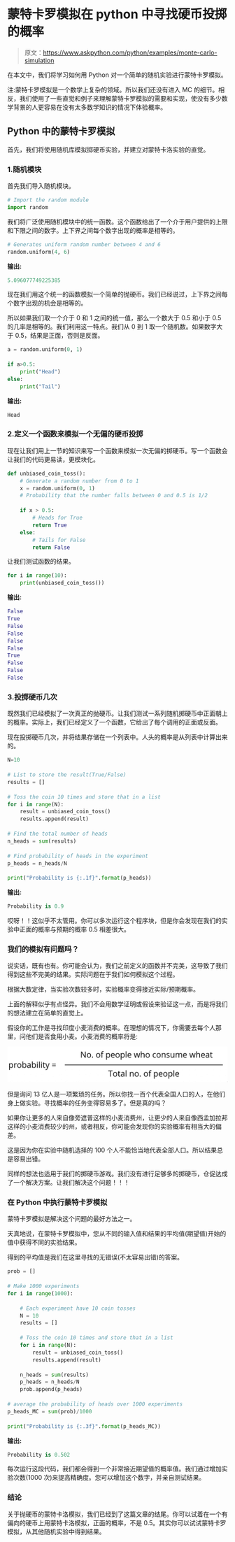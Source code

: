 # 蒙特卡罗模拟在 python 中寻找硬币投掷的概率

> 原文：<https://www.askpython.com/python/examples/monte-carlo-simulation>

在本文中，我们将学习如何用 Python 对一个简单的随机实验进行蒙特卡罗模拟。

注:蒙特卡罗模拟是一个数学上复杂的领域。所以我们还没有进入 MC 的细节。相反，我们使用了一些直觉和例子来理解蒙特卡罗模拟的需要和实现，使没有多少数学背景的人更容易在没有太多数学知识的情况下体验概率。

## Python 中的蒙特卡罗模拟

首先，我们将使用随机库模拟掷硬币实验，并建立对蒙特卡洛实验的直觉。

### 1.随机模块

首先我们导入随机模块。

```py
# Import the random module
import random

```

我们将广泛使用随机模块中的统一函数。这个函数给出了一个介于用户提供的上限和下限之间的数字。上下界之间每个数字出现的概率是相等的。

```py
# Generates uniform random number between 4 and 6
random.uniform(4, 6)

```

**输出:**

```py
5.096077749225385

```

现在我们用这个统一的函数模拟一个简单的抛硬币。我们已经说过，上下界之间每个数字出现的机会是相等的。

所以如果我们取一个介于 0 和 1 之间的统一值，那么一个数大于 0.5 和小于 0.5 的几率是相等的。我们利用这一特点。我们从 0 到 1 取一个随机数。如果数字大于 0.5，结果是正面，否则是反面。

```py
a = random.uniform(0, 1)

if a>0.5:
    print("Head")
else:
    print("Tail")

```

**输出:**

```py
Head

```

### 2.定义一个函数来模拟一个无偏的硬币投掷

现在让我们用上一节的知识来写一个函数来模拟一次无偏的掷硬币。写一个函数会让我们的代码更易读，更模块化。

```py
def unbiased_coin_toss():
    # Generate a random number from 0 to 1
    x = random.uniform(0, 1)
    # Probability that the number falls between 0 and 0.5 is 1/2

    if x > 0.5:
        # Heads for True
        return True
    else:
        # Tails for False
        return False

```

让我们测试函数的结果。

```py
for i in range(10):
    print(unbiased_coin_toss())

```

**输出:**

```py
False
True
False
False
False
False
True
False
False
False

```

### 3.投掷硬币几次

既然我们已经模拟了一次真正的抛硬币。让我们测试一系列随机掷硬币中正面朝上的概率。实际上，我们已经定义了一个函数，它给出了每个调用的正面或反面。

现在投掷硬币几次，并将结果存储在一个列表中。人头的概率是从列表中计算出来的。

```py
N=10

# List to store the result(True/False)
results = []

# Toss the coin 10 times and store that in a list
for i in range(N):
    result = unbiased_coin_toss()
    results.append(result)

# Find the total number of heads
n_heads = sum(results)

# Find probability of heads in the experiment
p_heads = n_heads/N

print("Probability is {:.1f}".format(p_heads))

```

**输出:**

```py
Probability is 0.9

```

哎呀！！这似乎不太管用。你可以多次运行这个程序块，但是你会发现在我们的实验中正面的概率与预期的概率 0.5 相差很大。

### 我们的模拟有问题吗？

说实话，既有也有。你可能会认为，我们之前定义的函数并不完美，这导致了我们得到这些不完美的结果。实际问题在于我们如何模拟这个过程。

根据大数定律，当实验次数较多时，实验概率变得接近实际/预期概率。

上面的解释似乎有点怪异。我们不会用数学证明或假设来验证这一点，而是将我们的想法建立在简单的直觉上。

假设你的工作是寻找印度小麦消费的概率。在理想的情况下，你需要去每个人那里，问他们是否食用小麦。小麦消费的概率将是:

![Probability Equation](img/b4bb89ee1e6b75c8c7b11b69602d251e.png)

但是询问 13 亿人是一项繁琐的任务。所以你找一百个代表全国人口的人，在他们身上做实验。寻找概率的任务变得容易多了。但是真的吗？

如果你让更多的人来自像旁遮普这样的小麦消费州，让更少的人来自像西孟加拉邦这样的小麦消费较少的州，或者相反，你可能会发现你的实验概率有相当大的偏差。

这是因为你在实验中随机选择的 100 个人不能恰当地代表全部人口。所以结果总是容易出错。

同样的想法也适用于我们的掷硬币游戏。我们没有进行足够多的掷硬币，仓促达成了一个解决方案。让我们解决这个问题！！！

### 在 Python 中执行蒙特卡罗模拟

蒙特卡罗模拟是解决这个问题的最好方法之一。

天真地说，在蒙特卡罗模拟中，您从不同的输入值和结果的平均值(期望值)开始的值中获得不同的实验结果。

得到的平均值是我们在这里寻找的无错误(不太容易出错)的答案。

```py
prob = []

# Make 1000 experiments
for i in range(1000):

    # Each experiment have 10 coin tosses
    N = 10
    results = []

    # Toss the coin 10 times and store that in a list
    for i in range(N):
        result = unbiased_coin_toss()
        results.append(result)

    n_heads = sum(results)
    p_heads = n_heads/N
    prob.append(p_heads)

# average the probability of heads over 1000 experiments
p_heads_MC = sum(prob)/1000

print("Probability is {:.3f}".format(p_heads_MC))

```

**输出:**

```py
Probability is 0.502

```

每次运行这段代码，我们都会得到一个非常接近期望值的概率值。我们通过增加实验次数(1000 次)来提高精确度。您可以增加这个数字，并亲自测试结果。

### 结论

关于抛硬币的蒙特卡洛模拟，我们已经到了这篇文章的结尾。你可以试着在一个有偏向的硬币上用蒙特卡洛模拟，正面的概率，不是 0.5。其实你可以试试蒙特卡罗模拟，从其他随机实验中得到结果。
